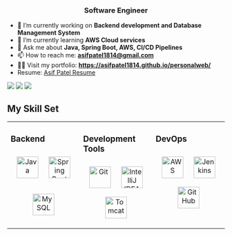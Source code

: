 <h3 align="center">Software Engineer</h3>

- 🔭 I’m currently working on **Backend development and Database Management System**
- 🌱 I’m currently learning **AWS Cloud services**
- 💬 Ask me about **Java, Spring Boot, AWS, CI/CD Pipelines**
- 📫 How to reach me: **asifpatel1814@gmail.com**
- 👨‍💻 Visit my portfolio: **https://asifpatel1814.github.io/personalweb/**
- Resume: [Asif Patel Resume](https://drive.google.com/file/d/1EMGDohQGHjJOejIjknv4FMvLIKZa5j6n/view?usp=sharing)

<div>
  <a href="https://www.linkedin.com/in/asif-patel2002" target="_blank"><img src="https://img.shields.io/badge/LinkedIn-0077B5?style=for-the-badge&logo=linkedin&logoColor=white" target="_blank"></a>
  <a href="https://github.com/asifpatel1814" target="_blank"><img src="https://img.shields.io/badge/GitHub-100000?style=for-the-badge&logo=github&logoColor=white" target="_blank"></a>
  <a href = "mailto:asifpatel1814@gmail.com"><img src="https://img.shields.io/badge/-Gmail-%23333?style=for-the-badge&logo=gmail&logoColor=white" target="_blank"></a>
</div>

## My Skill Set  
<table><tr><td valign="top" width="33%">

### Backend  
<div align="center">  
<a href="https://www.java.com/" target="_blank"><img style="margin: 10px" src="https://profilinator.rishav.dev/skills-assets/java-original-wordmark.svg" alt="Java" height="50" /></a>  
<a href="https://spring.io/projects/spring-boot" target="_blank"><img style="margin: 10px" src="https://profilinator.rishav.dev/skills-assets/springio-icon.svg" alt="Spring Boot" height="50" /></a>  

<a href="https://www.mysql.com/" target="_blank"><img style="margin: 10px" src="https://profilinator.rishav.dev/skills-assets/mysql-original-wordmark.svg" alt="MySQL" height="50" /></a>  
</div>

</td><td valign="top" width="33%">

### Development Tools  
<div align="center">  
<a href="https://git-scm.com/" target="_blank"><img style="margin: 10px" src="https://profilinator.rishav.dev/skills-assets/git-scm-icon.svg" alt="Git" height="50" /></a>  
<a href="https://www.jetbrains.com/idea/" target="_blank"><img style="margin: 10px" src="https://upload.wikimedia.org/wikipedia/commons/thumb/9/9c/IntelliJ_IDEA_Icon.svg/512px-IntelliJ_IDEA_Icon.svg.png?20200803071016" alt="IntelliJ IDEA" height="50" /></a>  
<a href="https://tomcat.apache.org/" target="_blank"><img style="margin: 10px" src="https://upload.wikimedia.org/wikipedia/commons/thumb/f/fe/Apache_Tomcat_logo.svg/640px-Apache_Tomcat_logo.svg.png" alt="Tomcat" height="50" /></a>  
</div>

</td><td valign="top" width="33%">

### DevOps  
<div align="center">  
<a href="https://aws.amazon.com/" target="_blank"><img style="margin: 10px" src="https://upload.wikimedia.org/wikipedia/commons/9/93/Amazon_Web_Services_Logo.svg" alt="AWS" height="50" /></a>  
<a href="https://www.jenkins.io/" target="_blank"><img style="margin: 10px" src="https://wiki.jenkins.io/JENKINS/attachments/2916393/57409618.png" alt="Jenkins" height="50" /></a>  
<a href="https://github.com/" target="_blank"><img style="margin: 10px" src="https://upload.wikimedia.org/wikipedia/commons/thumb/9/95/Font_Awesome_5_brands_github.svg/640px-Font_Awesome_5_brands_github.svg.png" alt="GitHub" height="50" /></a>  
</div>

</td></tr></table>  
